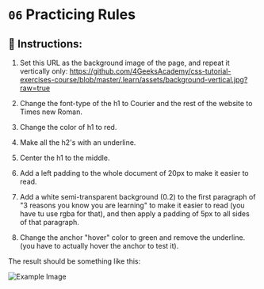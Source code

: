 # `06` Practicing Rules

## 📝 Instructions:


1. Set this URL as the background image of the page, and repeat it vertically only:
   https://github.com/4GeeksAcademy/css-tutorial-exercises-course/blob/master/.learn/assets/background-vertical.jpg?raw=true

2. Change the font-type of the h1 to Courier
   and the rest of the website to Times new Roman.

3. Change the color of h1 to red.

4. Make all the h2's with an underline.

5. Center the h1 to the middle.

6. Add a left padding to the whole document
   of 20px to make it easier to read.

7. Add a white semi-transparent background (0.2) to the first paragraph
   of "3 reasons you know you are learning" to make it easier to
   read (you have tu use rgba for that), and then apply a padding
   of 5px to all sides of that paragraph.

8. Change the anchor "hover" color to green and remove the underline.
   (you have to actually hover the anchor to test it).


The result should be something like this:

![Example Image](https://github.com/4GeeksAcademy/css-tutorial-exercises-course/blob/master/.learn/assets/06-1.png?raw=true)
